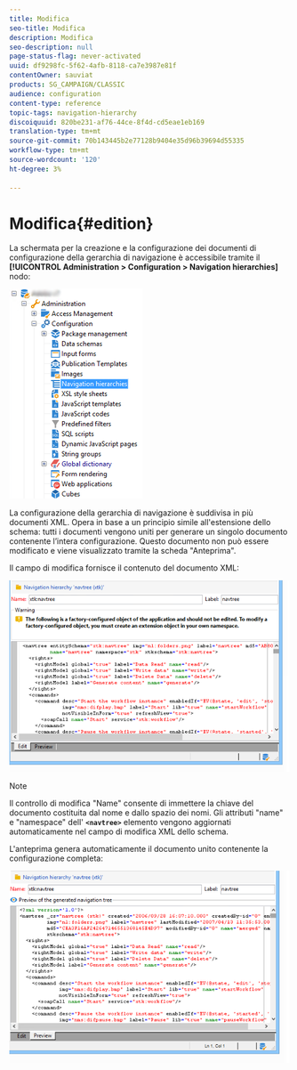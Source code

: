 ```yaml
---
title: Modifica
seo-title: Modifica
description: Modifica
seo-description: null
page-status-flag: never-activated
uuid: df9298fc-5f62-4afb-8118-ca7e3987e81f
contentOwner: sauviat
products: SG_CAMPAIGN/CLASSIC
audience: configuration
content-type: reference
topic-tags: navigation-hierarchy
discoiquuid: 820be231-af76-44ce-8f4d-cd5eae1eb169
translation-type: tm+mt
source-git-commit: 70b143445b2e77128b9404e35d96b39694d55335
workflow-type: tm+mt
source-wordcount: '120'
ht-degree: 3%

---
```



# Modifica{#edition}

La schermata per la creazione e la configurazione dei documenti di configurazione della gerarchia di navigazione è accessibile tramite il **[!UICONTROL Administration > Configuration > Navigation hierarchies]** nodo:

![](assets/d_ncs_integration_navigation_arbo.png)

La configurazione della gerarchia di navigazione è suddivisa in più documenti XML. Opera in base a un principio simile all&#39;estensione dello schema: tutti i documenti vengono uniti per generare un singolo documento contenente l’intera configurazione. Questo documento non può essere modificato e viene visualizzato tramite la scheda &quot;Anteprima&quot;.

Il campo di modifica fornisce il contenuto del documento XML:

![](assets/d_ncs_integration_navigation_edit.png)

>[!NOTE]
>
>Il controllo di modifica &quot;Name&quot; consente di immettere la chiave del documento costituita dal nome e dallo spazio dei nomi. Gli attributi &quot;name&quot; e &quot;namespace&quot; dell&#39; **`<navtree>`** elemento vengono aggiornati automaticamente nel campo di modifica XML dello schema.

L&#39;anteprima genera automaticamente il documento unito contenente la configurazione completa:

![](assets/d_ncs_integration_navigation_preview.png)

